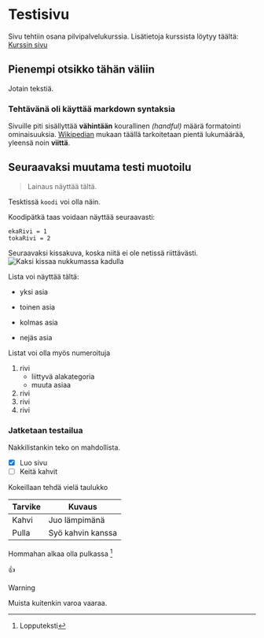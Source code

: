 # Testisivu

Sivu tehtiin osana pilvipalvelukurssia. Lisätietoja kurssista löytyy täältä: [Kurssin sivu](https://vanha.oamk.fi/opinto-opas/opintojen-sisalto/opintojaksohaku?sivu=oj_kuvaus&koodi1=IN00CT04&kieli=&opas=) 


## Pienempi otsikko tähän väliin
Jotain tekstiä.

### Tehtävänä oli käyttää markdown syntaksia

Sivuille piti sisällyttää **vähintään** kourallinen *(handful)* määrä formatointi ominaisuuksia. [Wikipedian](https://en.wiktionary.org/wiki/handful) mukaan täällä tarkoitetaan pientä lukumäärää, yleensä noin **viittä**.


## Seuraavaksi muutama testi muotoilu
>Lainaus näyttää tältä.

Tesktissä `koodi` voi olla näin.

Koodipätkä taas voidaan näyttää seuraavasti:
```
ekaRivi = 1
tokaRivi = 2
```
Seuraavaksi kissakuva, koska niitä ei ole netissä riittävästi.
![Kaksi kissaa nukkumassa kadulla](https://upload.wikimedia.org/wikipedia/commons/3/37/2_russian_street_cats-crop.jpg)

Lista voi näyttää tältä:
+ yksi asia
- toinen asia
* kolmas asia
- nejäs asia


Listat voi olla myös numeroituja
1. rivi
    - liittyvä alakategoria
    - muuta asiaa
1. rivi
1. rivi
1. rivi

### Jatketaan testailua
Nakkilistankin teko on mahdollista.
- [x]  Luo sivu
- [ ]  Keitä kahvit

Kokeillaan tehdä vielä taulukko

| Tarvike| Kuvaus |
| ----------- | ----------- |
| Kahvi | Juo lämpimänä|
| Pulla | Syö kahvin kanssa |

Hommahan alkaa olla pulkassa [^1]

👍


> [!WARNING]
> Muista kuitenkin varoa vaaraa.

[^1]: Lopputeksti



